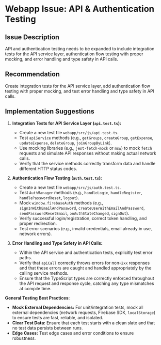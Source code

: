 # Webapp Issue: API & Authentication Testing

## Issue Description

API and authentication testing needs to be expanded to include integration tests for the API service layer, authentication flow testing with proper mocking, and error handling and type safety in API calls.

## Recommendation

Create integration tests for the API service layer, add authentication flow testing with proper mocking, and test error handling and type safety in API calls.

## Implementation Suggestions

1.  **Integration Tests for API Service Layer (`api.test.ts`):**
    *   Create a new test file `webapp/src/js/api.test.ts`.
    *   Test `apiService` methods (e.g., `getGroups`, `createGroup`, `getExpense`, `updateExpense`, `deleteGroup`, `joinGroupByLink`).
    *   Use mocking libraries (e.g., `jest-fetch-mock` or `msw`) to mock `fetch` requests and simulate API responses without making actual network calls.
    *   Verify that the service methods correctly transform data and handle different HTTP status codes.

2.  **Authentication Flow Testing (`auth.test.ts`):**
    *   Create a new test file `webapp/src/js/auth.test.ts`.
    *   Test `AuthManager` methods (e.g., `handleLogin`, `handleRegister`, `handlePasswordReset`, `logout`).
    *   Mock `window.firebaseAuth` methods (e.g., `signInWithEmailAndPassword`, `createUserWithEmailAndPassword`, `sendPasswordResetEmail`, `onAuthStateChanged`, `signOut`).
    *   Verify successful login/registration, correct token handling, and proper redirection.
    *   Test error scenarios (e.g., invalid credentials, email already in use, network errors).

3.  **Error Handling and Type Safety in API Calls:**
    *   Within the API service and authentication tests, explicitly test error paths.
    *   Verify that `apiCall` correctly throws errors for non-`2xx` responses and that these errors are caught and handled appropriately by the calling service methods.
    *   Ensure that the TypeScript types are correctly enforced throughout the API request and response cycle, catching any type mismatches at compile time.

**General Testing Best Practices:**
*   **Mock External Dependencies:** For unit/integration tests, mock all external dependencies (network requests, Firebase SDK, `localStorage`) to ensure tests are fast, reliable, and isolated.
*   **Clear Test Data:** Ensure that each test starts with a clean slate and that no test data persists between runs.
*   **Edge Cases:** Test edge cases and error conditions to ensure robustness.
